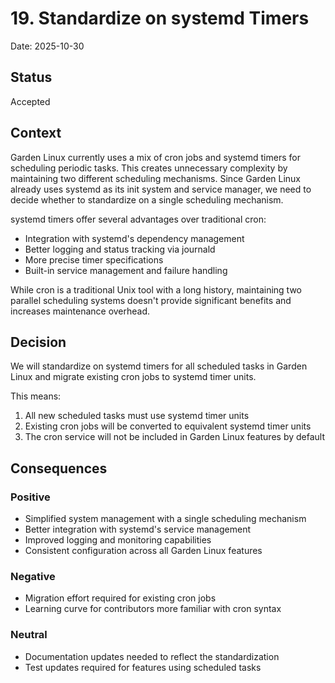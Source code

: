 # 19. Standardize on systemd Timers

Date: 2025-10-30

## Status

Accepted

## Context

Garden Linux currently uses a mix of cron jobs and systemd timers for scheduling periodic tasks. This creates unnecessary complexity by maintaining two different scheduling mechanisms. Since Garden Linux already uses systemd as its init system and service manager, we need to decide whether to standardize on a single scheduling mechanism.

systemd timers offer several advantages over traditional cron:
- Integration with systemd's dependency management
- Better logging and status tracking via journald
- More precise timer specifications
- Built-in service management and failure handling

While cron is a traditional Unix tool with a long history, maintaining two parallel scheduling systems doesn't provide significant benefits and increases maintenance overhead.

## Decision

We will standardize on systemd timers for all scheduled tasks in Garden Linux and migrate existing cron jobs to systemd timer units.

This means:
1. All new scheduled tasks must use systemd timer units
2. Existing cron jobs will be converted to equivalent systemd timer units
3. The cron service will not be included in Garden Linux features by default

## Consequences

### Positive

- Simplified system management with a single scheduling mechanism
- Better integration with systemd's service management
- Improved logging and monitoring capabilities
- Consistent configuration across all Garden Linux features

### Negative

- Migration effort required for existing cron jobs
- Learning curve for contributors more familiar with cron syntax

### Neutral

- Documentation updates needed to reflect the standardization
- Test updates required for features using scheduled tasks
